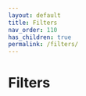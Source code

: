```yaml
---
layout: default
title: Filters
nav_order: 110
has_children: true
permalink: /filters/
---
```


# Filters
